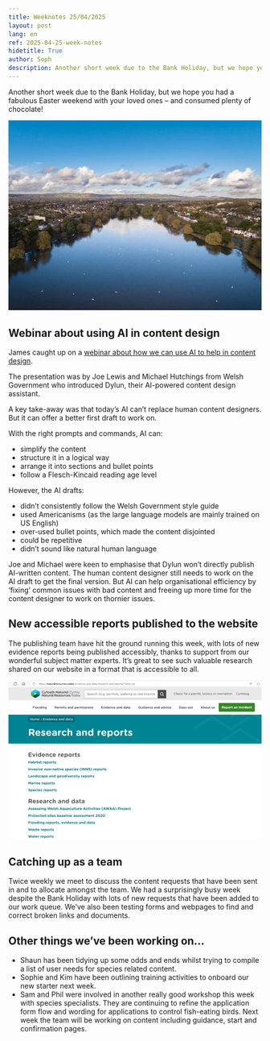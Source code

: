 ```yaml
---
title: Weeknotes 25/04/2025
layout: post
lang: en
ref: 2025-04-25-week-notes
hidetitle: True
author: Soph
description: Another short week due to the Bank Holiday, but we hope you had a fabulous Easter weekend with your loved ones – and consumed plenty of chocolate!
---
```


Another short week due to the Bank Holiday, but we hope you had a fabulous Easter weekend with your loved ones – and consumed plenty of chocolate!

![Lake on a sunny day](https://github.com/nrw-digital/week-notes/blob/50329ddf494728351c94f78028253ce04d142476/images/25-04-2025-001.jpg?raw=true)

## Webinar about using AI in content design
 
James caught up on a [webinar about how we can use AI to help in content design](https://www.youtube.com/watch?v=zsff01MS5es).
 
The presentation was by Joe Lewis and Michael Hutchings from Welsh Government who introduced Dylun, their AI-powered content design assistant. 
 
A key take-away was that today’s AI can’t replace human content designers. But it can offer a better first draft to work on.
 
With the right prompts and commands, AI can: 
 
 + simplify the content
 + structure it in a logical way
 + arrange it into sections and bullet points
 + follow a Flesch-Kincaid reading age level
 
However, the AI drafts: 

+ didn’t consistently follow the Welsh Government style guide 
+ used Americanisms (as the large language models are mainly trained on US English)
+ over-used bullet points, which made the content disjointed 
+ could be repetitive
+ didn’t sound like natural human language
 
Joe and Michael were keen to emphasise that Dylun won’t directly publish AI-written content. The human content designer still needs to work on the AI draft to get the final version. But AI can help organisational efficiency by ‘fixing’ common issues with bad content and freeing up more time for the content designer to work on thornier issues. 

## New accessible reports published to the website

The publishing team have hit the ground running this week, with lots of new evidence reports being published accessibly, thanks to support from our wonderful subject matter experts. It’s great to see such valuable research shared on our website in a format that is accessible to all. 

![Screenshot of NRW's reserch and reports webpage](https://github.com/nrw-digital/week-notes/blob/50329ddf494728351c94f78028253ce04d142476/images/25-04-2025-002.png?raw=true)

## Catching up as a team
Twice weekly we meet to discuss the content requests that have been sent in and to allocate amongst the team. We had a surprisingly busy week despite the Bank Holiday with lots of new requests that have been added to our work queue. We’ve also been testing forms and webpages to find and correct broken links and documents.
 
## Other things we’ve been working on…

+ Shaun has been tidying up some odds and ends whilst trying to compile a list of user needs for species related content.
+ Sophie and Kim have been outlining training activities to onboard our new starter next week.
+ Sam and Phil were involved in another really good workshop this week with species specialists. They are continuing to refine the application form flow and wording for applications to control fish-eating birds. Next week the team will be working on content including guidance, start and confirmation pages.

